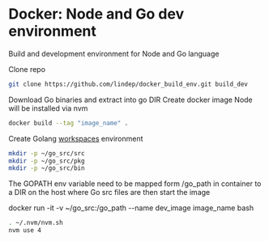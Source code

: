 Docker: Node and Go dev environment
===================================

Build and development environment for Node and Go language

Clone repo
```bash
git clone https://github.com/lindep/docker_build_env.git build_dev
```
Download Go binaries and extract into go DIR
Create docker image
Node will be installed via nvm
```bash
docker build --tag "image_name" .
```

Create Golang [workspaces](https://golang.org/doc/code.html#Workspaces) environment 

```bash
mkdir -p ~/go_src/src
mkdir -p ~/go_src/pkg
mkdir -p ~/go_src/bin
```

The GOPATH env variable need to be mapped form /go_path in container 
to a DIR on the host where Go src files are
then start the image

docker run -it -v ~/go_src:/go_path --name dev_image image_name bash
```bash
. ~/.nvm/nvm.sh
nvm use 4
```
